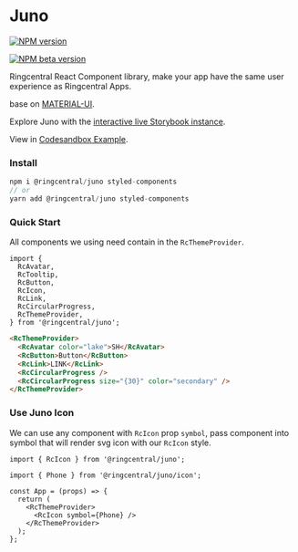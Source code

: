# Juno

[![NPM version](https://img.shields.io/npm/v/@ringcentral/juno/latest.svg)](https://www.npmjs.com/package/@ringcentral/juno)

[![NPM beta version](https://img.shields.io/npm/v/@ringcentral/juno/beta.svg)](https://www.npmjs.com/package/@ringcentral/juno?activeTab=versions)

Ringcentral React Component library, make your app have the same user experience as Ringcentral Apps.

base on [MATERIAL-UI](https://material-ui.com/).

Explore Juno with the [interactive live Storybook instance](https://ringcentral.github.io/juno/).

View in [Codesandbox Example](https://codesandbox.io/s/4j370).

### Install

```ts
npm i @ringcentral/juno styled-components
// or
yarn add @ringcentral/juno styled-components
```

### Quick Start

All components we using need contain in the `RcThemeProvider`.

```tsx
import {
  RcAvatar,
  RcTooltip,
  RcButton,
  RcIcon,
  RcLink,
  RcCircularProgress,
  RcThemeProvider,
} from '@ringcentral/juno';
```

```html
<RcThemeProvider>
  <RcAvatar color="lake">SH</RcAvatar>
  <RcButton>Button</RcButton>
  <RcLink>LINK</RcLink>
  <RcCircularProgress />
  <RcCircularProgress size="{30}" color="secondary" />
</RcThemeProvider>
```

### Use Juno Icon

We can use any component with `RcIcon` prop `symbol`, pass component into symbol that will render svg icon with our `RcIcon` style.

```tsx
import { RcIcon } from '@ringcentral/juno';

import { Phone } from '@ringcentral/juno/icon';

const App = (props) => {
  return (
    <RcThemeProvider>
      <RcIcon symbol={Phone} />
    </RcThemeProvider>
  );
};
```
